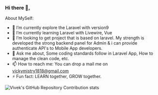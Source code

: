 ### Hi there 👋,

About MySelf: 

- 🔭 I’m currently explore the Laravel with version9
- 🌱 I’m currently learning Laravel with Livewire, Vue
- 👯 I’m looking to get project that is based on laravel. My strength is developed the strong backend panel for Admin & i can provide authenticate API's to Mobile App developers.
- 💬 Ask me about, Some coding standards follow in Laravel App, How to manage the clean code, etc.
- 📫 How to reach me: You can drop a mail me on vickymistry1818@gmail.com 
- ⚡ Fun fact: LEARN together, GROW together.

![Vivek's GitHub Repository Contribution stats](https://github-contributor-stats.vercel.app/api?username=vivek-mistry)
